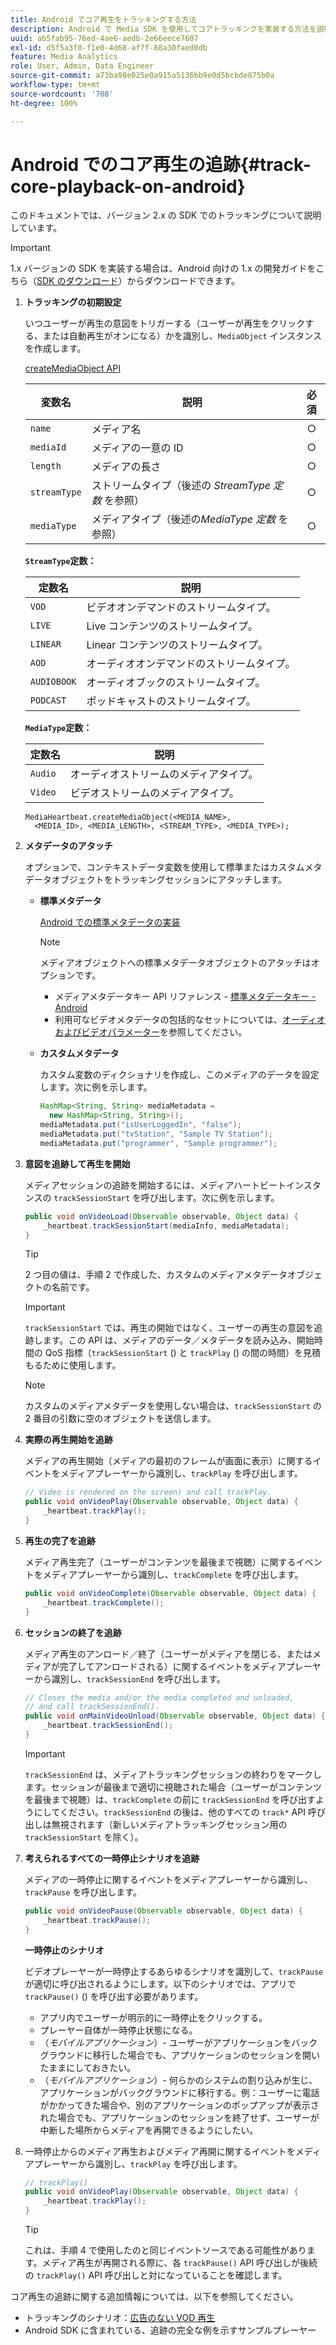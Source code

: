 ```yaml
---
title: Android でコア再生をトラッキングする方法
description: Android で Media SDK を使用してコアトラッキングを実装する方法を説明します。
uuid: ab5fab95-76ed-4ae6-aedb-2e66eece7607
exl-id: d5f5a3f0-f1e0-4d68-af7f-88a30faed0db
feature: Media Analytics
role: User, Admin, Data Engineer
source-git-commit: a73ba98e025e0a915a5136bb9e0d5bcbde875b0a
workflow-type: tm+mt
source-wordcount: '708'
ht-degree: 100%

---
```


# Android でのコア再生の追跡{#track-core-playback-on-android}

このドキュメントでは、バージョン 2.x の SDK でのトラッキングについて説明しています。
>[!IMPORTANT]
>1.x バージョンの SDK を実装する場合は、Android 向けの 1.x の開発ガイドをこちら（[SDK のダウンロード](/help/getting-started/download-sdks.md)）からダウンロードできます。

1. **トラッキングの初期設定**

   いつユーザーが再生の意図をトリガーする（ユーザーが再生をクリックする、または自動再生がオンになる）かを識別し、`MediaObject` インスタンスを作成します。

   [createMediaObject API](https://adobe-marketing-cloud.github.io/media-sdks/reference/android/com/adobe/primetime/va/simple/MediaHeartbeat.html#createMediaObject-java.lang.String-java.lang.String-java.lang.Double-java.lang.String-com.adobe.primetime.va.simple.MediaHeartbeat.MediaType-)

   | 変数名 | 説明 | 必須 |
   | --- | --- | :---: |
   | `name` | メディア名 | ○ |
   | `mediaId` | メディアの一意の ID | ○ |
   | `length` | メディアの長さ | ○ |
   | `streamType` | ストリームタイプ（後述の _StreamType 定数_ を参照） | ○ |
   | `mediaType` | メディアタイプ（後述の&#x200B;_MediaType 定数_ を参照） | ○ |

   **`StreamType`定数：**

   | 定数名 | 説明 |
   |---|---|
   | `VOD` | ビデオオンデマンドのストリームタイプ。 |
   | `LIVE` | Live コンテンツのストリームタイプ。 |
   | `LINEAR` | Linear コンテンツのストリームタイプ。 |
   | `AOD` | オーディオオンデマンドのストリームタイプ。 |
   | `AUDIOBOOK` | オーディオブックのストリームタイプ。 |
   | `PODCAST` | ポッドキャストのストリームタイプ。 |

   **`MediaType`定数：**

   | 定数名 | 説明 |
   |---|---|
   | `Audio` | オーディオストリームのメディアタイプ。 |
   | `Video` | ビデオストリームのメディアタイプ。 |

   ```
   MediaHeartbeat.createMediaObject(<MEDIA_NAME>,  
     <MEDIA_ID>, <MEDIA_LENGTH>, <STREAM_TYPE>, <MEDIA_TYPE>);
   ```

1. **メタデータのアタッチ**

   オプションで、コンテキストデータ変数を使用して標準またはカスタムメタデータオブジェクトをトラッキングセッションにアタッチします。

   * **標準メタデータ**

      [Android での標準メタデータの実装](/help/use-cases/track-av-playback/impl-std-metadata/impl-std-metadata-android.md)

      >[!NOTE]
      >
      >メディアオブジェクトへの標準メタデータオブジェクトのアタッチはオプションです。

      * メディアメタデータキー API リファレンス - [標準メタデータキー - Android](https://adobe-marketing-cloud.github.io/media-sdks/reference/android/com/adobe/primetime/va/simple/MediaHeartbeat.VideoMetadataKeys.html)
      * 利用可なビデオメタデータの包括的なセットについては、[オーディオおよびビデオパラメーター](/help/implementation/variables/audio-video-parameters.md)を参照してください。
   * **カスタムメタデータ**

      カスタム変数のディクショナリを作成し、このメディアのデータを設定します。次に例を示します。

      ```java
      HashMap<String, String> mediaMetadata =  
        new HashMap<String, String>();
      mediaMetadata.put("isUserLoggedIn", "false");
      mediaMetadata.put("tvStation", "Sample TV Station");
      mediaMetadata.put("programmer", "Sample programmer");
      ```


1. **意図を追跡して再生を開始**

   メディアセッションの追跡を開始するには、メディアハートビートインスタンスの `trackSessionStart` を呼び出します。次に例を示します。

   ```java
   public void onVideoLoad(Observable observable, Object data) {  
       _heartbeat.trackSessionStart(mediaInfo, mediaMetadata);
   }
   ```

   >[!TIP]
   >
   >2 つ目の値は、手順 2 で作成した、カスタムのメディアメタデータオブジェクトの名前です。

   >[!IMPORTANT]
   >
   >`trackSessionStart` では、再生の開始ではなく、ユーザーの再生の意図を追跡します。この API は、メディアのデータ／メタデータを読み込み、開始時間の QoS 指標（`trackSessionStart` () と `trackPlay` () の間の時間）を見積もるために使用します。

   >[!NOTE]
   >
   >カスタムのメディアメタデータを使用しない場合は、`trackSessionStart` の 2 番目の引数に空のオブジェクトを送信します。

1. **実際の再生開始を追跡**

   メディアの再生開始（メディアの最初のフレームが画面に表示）に関するイベントをメディアプレーヤーから識別し、`trackPlay` を呼び出します。

   ```java
   // Video is rendered on the screen) and call trackPlay.  
   public void onVideoPlay(Observable observable, Object data) {
       _heartbeat.trackPlay();
   }
   ```

1. **再生の完了を追跡**

   メディア再生完了（ユーザーがコンテンツを最後まで視聴）に関するイベントをメディアプレーヤーから識別し、`trackComplete` を呼び出します。

   ```java
   public void onVideoComplete(Observable observable, Object data) {
       _heartbeat.trackComplete();
   }
   ```

1. **セッションの終了を追跡**

   メディア再生のアンロード／終了（ユーザーがメディアを閉じる、またはメディアが完了してアンロードされる）に関するイベントをメディアプレーヤーから識別し、`trackSessionEnd` を呼び出します。

   ```java
   // Closes the media and/or the media completed and unloaded,  
   // and call trackSessionEnd().  
   public void onMainVideoUnload(Observable observable, Object data) {  
       _heartbeat.trackSessionEnd();
   }
   ```

   >[!IMPORTANT]
   >
   >`trackSessionEnd` は、メディアトラッキングセッションの終わりをマークします。セッションが最後まで適切に視聴された場合（ユーザーがコンテンツを最後まで視聴）は、`trackComplete` の前に `trackSessionEnd` を呼び出すようにしてください。`trackSessionEnd` の後は、他のすべての `track*` API 呼び出しは無視されます（新しいメディアトラッキングセッション用の `trackSessionStart` を除く）。

1. **考えられるすべての一時停止シナリオを追跡**

   メディアの一時停止に関するイベントをメディアプレーヤーから識別し、`trackPause` を呼び出します。

   ```java
   public void onVideoPause(Observable observable, Object data) {  
       _heartbeat.trackPause();
   }
   ```

   **一時停止のシナリオ**

   ビデオプレーヤーが一時停止するあらゆるシナリオを識別して、`trackPause` が適切に呼び出されるようにします。以下のシナリオでは、アプリで `trackPause()` () を呼び出す必要があります。

   * アプリ内でユーザーが明示的に一時停止をクリックする。
   * プレーヤー自体が一時停止状態になる。
   * （*モバイルアプリケーション*）- ユーザーがアプリケーションをバックグラウンドに移行した場合でも、アプリケーションのセッションを開いたままにしておきたい。
   * （*モバイルアプリケーション*）- 何らかのシステムの割り込みが生じ、アプリケーションがバックグラウンドに移行する。例：ユーザーに電話がかかってきた場合や、別のアプリケーションのポップアップが表示された場合でも、アプリケーションのセッションを終了せず、ユーザーが中断した場所からメディアを再開できるようにしたい。

1. 一時停止からのメディア再生およびメディア再開に関するイベントをメディアプレーヤーから識別し、`trackPlay` を呼び出します。

   ```java
   // trackPlay()
   public void onVideoPlay(Observable observable, Object data) {  
       _heartbeat.trackPlay();
   }
   ```

   >[!TIP]
   >
   >これは、手順 4 で使用したのと同じイベントソースである可能性があります。メディア再生が再開される際に、各 `trackPause()` API 呼び出しが後続の `trackPlay()` API 呼び出しと対になっていることを確認します。

コア再生の追跡に関する追加情報については、以下を参照してください。

* トラッキングのシナリオ：[広告のない VOD 再生](/help/use-cases/tracking-scenarios/vod-no-intrs-details.md)
* Android SDK に含まれている、追跡の完全な例を示すサンプルプレーヤー
